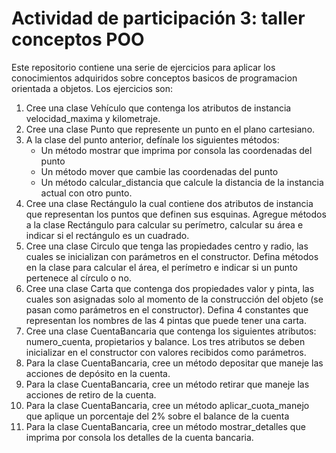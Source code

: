 # Actividad de participación 3: taller conceptos POO

Este repositorio contiene una serie de ejercicios para aplicar los conocimientos adquiridos sobre
conceptos basicos de programacion orientada a objetos. Los ejercicios son:

1. Cree una clase Vehículo que contenga los atributos de instancia velocidad_maxima y kilometraje.
2. Cree una clase Punto que represente un punto en el plano cartesiano.
3. A la clase del punto anterior, defínale los siguientes métodos:
   - Un método mostrar que imprima por consola las coordenadas del punto
   - Un método mover que cambie las coordenadas del punto
   - Un método calcular_distancia que calcule la distancia de la instancia actual con otro punto.
4. Cree una clase Rectángulo la cual contiene dos atributos de instancia que representan los puntos que definen sus esquinas. Agregue métodos a la clase Rectángulo para calcular su perímetro, calcular su área e indicar si el rectángulo es un cuadrado.
5. Cree una clase Circulo que tenga las propiedades centro y radio, las cuales se inicializan con parámetros en el constructor. Defina métodos en la clase para calcular el área, el perímetro e indicar si un punto pertenece al círculo o no.
6. Cree una clase Carta que contenga dos propiedades valor y pinta, las cuales son asignadas solo al momento de la construcción del objeto (se pasan como parámetros en el constructor). Defina 4 constantes que representan los nombres de las 4 pintas que puede tener una carta.
7. Cree una clase CuentaBancaria que contenga los siguientes atributos: numero_cuenta, propietarios y balance. Los tres atributos se deben inicializar en el constructor con valores recibidos como parámetros.
8. Para la clase CuentaBancaria, cree un método depositar que maneje las acciones de depósito en la cuenta.
9. Para la clase CuentaBancaria, cree un método retirar que maneje las acciones de retiro de la cuenta.
10. Para la clase CuentaBancaria, cree un método aplicar_cuota_manejo que aplique un porcentaje del 2% sobre el balance de la cuenta
11. Para la clase CuentaBancaria, cree un método mostrar_detalles que imprima por consola los detalles de la cuenta bancaria.